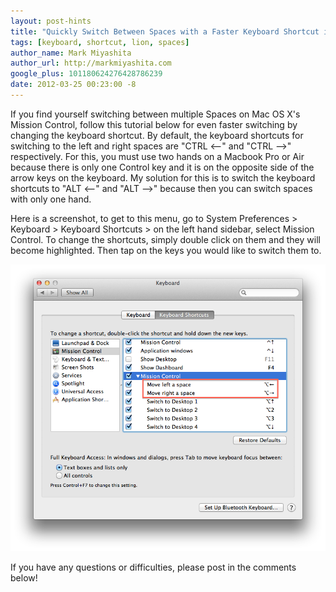 ```yaml
---
layout: post-hints
title: "Quickly Switch Between Spaces with a Faster Keyboard Shortcut in Lion"
tags: [keyboard, shortcut, lion, spaces]
author_name: Mark Miyashita
author_url: http://markmiyashita.com
google_plus: 101180624276428786239
date: 2012-03-25 00:23:00 -8
---
```


If you find yourself switching between multiple Spaces on Mac OS X's Mission Control, follow this tutorial below for even faster switching by changing the keyboard shortcut. By default, the keyboard shortcuts for switching to the left and right spaces are "CTRL <--" and "CTRL -->" respectively. For this, you must use two hands on a Macbook Pro or Air because there is only one Control key and it is on the opposite side of the arrow keys on the keyboard. My solution for this is to switch the keyboard shortcuts to "ALT <--" and "ALT -->" because then you can switch spaces with only one hand. 

Here is a screenshot, to get to this menu, go to System Preferences > Keyboard > Keyboard Shortcuts > on the left hand sidebar, select Mission Control. To change the shortcuts, simply double click on them and they will become highlighted. Then tap on the keys you would like to switch them to.

<img class="clear blog-image full-border" src="/images/spaces.png" title="Keyboard Shortcut for Spaces">

If you have any questions or difficulties, please post in the comments below!
